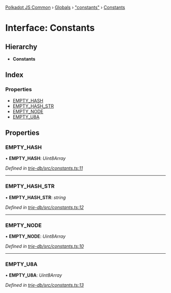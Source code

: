 [Polkadot JS Common](../README.md) › [Globals](../globals.md) › ["constants"](../modules/_constants_.md) › [Constants](_constants_.constants.md)

# Interface: Constants

## Hierarchy

* **Constants**

## Index

### Properties

* [EMPTY_HASH](_constants_.constants.md#empty_hash)
* [EMPTY_HASH_STR](_constants_.constants.md#empty_hash_str)
* [EMPTY_NODE](_constants_.constants.md#empty_node)
* [EMPTY_U8A](_constants_.constants.md#empty_u8a)

## Properties

###  EMPTY_HASH

• **EMPTY_HASH**: *Uint8Array*

*Defined in [trie-db/src/constants.ts:11](https://github.com/polkadot-js/common/blob/cfdf629b/packages/trie-db/src/constants.ts#L11)*

___

###  EMPTY_HASH_STR

• **EMPTY_HASH_STR**: *string*

*Defined in [trie-db/src/constants.ts:12](https://github.com/polkadot-js/common/blob/cfdf629b/packages/trie-db/src/constants.ts#L12)*

___

###  EMPTY_NODE

• **EMPTY_NODE**: *Uint8Array*

*Defined in [trie-db/src/constants.ts:10](https://github.com/polkadot-js/common/blob/cfdf629b/packages/trie-db/src/constants.ts#L10)*

___

###  EMPTY_U8A

• **EMPTY_U8A**: *Uint8Array*

*Defined in [trie-db/src/constants.ts:13](https://github.com/polkadot-js/common/blob/cfdf629b/packages/trie-db/src/constants.ts#L13)*

